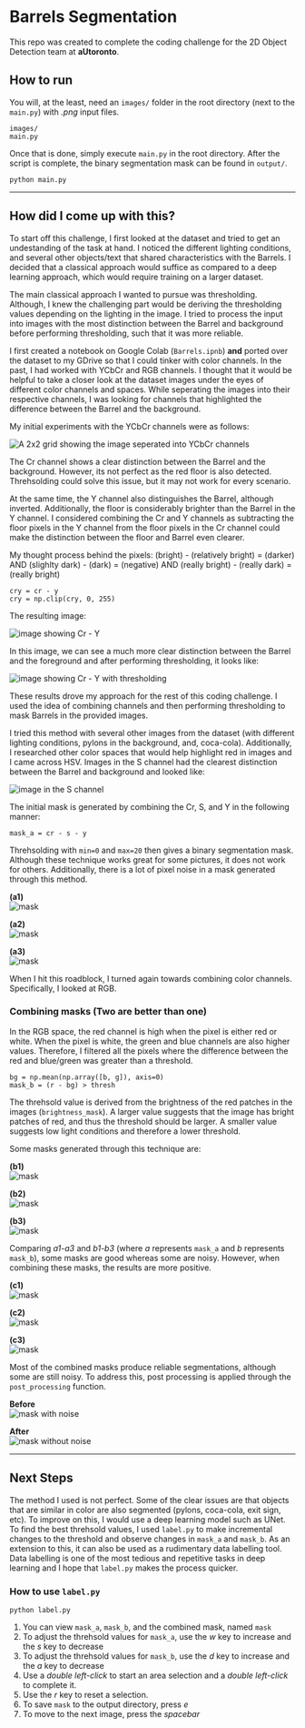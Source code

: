 # Barrels Segmentation

This repo was created to complete the coding challenge for the 2D Object Detection team at **aUtoronto**.

## How to run

You will, at the least, need an `images/` folder in the root directory (next to the `main.py`) with *.png* input files.

```
images/
main.py
```

Once that is done, simply execute `main.py` in the root directory. After the script is complete, the binary segmentation mask can be found in `output/`.

```
python main.py
```
---

## How did I come up with this?

To start off this challenge, I first looked at the dataset and tried to get an undestanding of the task at hand. I noticed the different lighting conditions, and several other objects/text that shared characteristics with the Barrels. I decided that a classical approach would suffice as compared to a deep learning approach, which would require training on a larger dataset.

The main classical approach I wanted to pursue was thresholding. Although, I knew the challenging part would be deriving the thresholding values depending on the lighting in the image. I tried to process the input into images with the most distinction between the Barrel and background before performing thresholding, such that it was more reliable.

I first created a notebook on Google Colab (`Barrels.ipnb`) **and** ported over the dataset to my GDrive so that I could tinker with color channels. In the past, I had worked with YCbCr and RGB channels. I thought that it would be helpful to take a closer look at the dataset images under the eyes of different color channels and spaces. While seperating the images into their respective channels, I was looking for channels that highlighted the difference between the Barrel and the background.

My initial experiments with the YCbCr channels were as follows:

![A 2x2 grid showing the image seperated into YCbCr channels](assets/first.png "Image seperated into YCbCr")

The Cr channel shows a clear distinction between the Barrel and the background. However, its not perfect as the red floor is also detected. Threhsolding could solve this issue, but it may not work for every scenario.

At the same time, the Y channel also distinguishes the Barrel, although inverted. Additionally, the floor is considerably brighter than the Barrel in the Y channel. I considered combining the Cr and Y channels as subtracting the floor pixels in the Y channel from the floor pixels in the Cr channel could make the distinction between the floor and Barrel even clearer.

My thought process behind the pixels: (bright) - (relatively bright) = (darker) AND (slighlty dark) - (dark) = (negative) AND (really bright) - (really dark) = (really bright)

```
cry = cr - y
cry = np.clip(cry, 0, 255)
```

The resulting image:

![image showing Cr - Y](assets/cry.png "Cr - Y")

In this image, we can see a much more clear distinction between the Barrel and the foreground and after performing thresholding, it looks like:

![image showing Cr - Y with thresholding](assets/cry_t.png "Better Cr- Y")

These results drove my approach for the rest of this coding challenge. I used the idea of combining channels and then performing thresholding to mask Barrels in the provided images.

I tried this method with several other images from the dataset (with different lighting conditions, pylons in the background, and, coca-cola). Additionally, I researched other color spaces that would help highlight red in images and I came across HSV. Images in the S channel had the clearest distinction between the Barrel and background and looked like: 

![image in the S channel](assets/s.png "S Channel")

The initial mask is generated by combining the Cr, S, and Y in the following manner:

```
mask_a = cr - s - y
```

Threhsolding with `min=0` and `max=20` then gives a binary segmentation mask. Although these technique works great for some pictures, it does not work for others. Additionally, there is a lot of pixel noise in a mask generated through this method.

**(a1)**  
![mask](assets/mask_a_good.png "mask 1")

**(a2)**  
![mask](assets/mask_a_eh.png "mask 2")

**(a3)**  
![mask](assets/mask_a_bad.png "mask 3")

When I hit this roadblock, I turned again towards combining color channels. Specifically, I looked at RGB.

### Combining masks (Two are better than one)

In the RGB space, the red channel is high when the pixel is either red or white. When the pixel is white, the green and blue channels are also higher values. Therefore, I filtered all the pixels where the difference between the red and blue/green was greater than a threshold.

```
bg = np.mean(np.array([b, g]), axis=0)
mask_b = (r - bg) > thresh
```

The threhsold value is derived from the brightness of the red patches in the images (`brightness_mask`). A larger value suggests that the image has bright patches of red, and thus the threshold should be larger. A smaller value suggests low light conditions and therefore a lower threshold.

Some masks generated through this technique are:


**(b1)**  
![mask](assets/mask_b_good.png "mask 1")

**(b2)**  
![mask](assets/mask_b_eh.png "mask 2")

**(b3)**  
![mask](assets/mask_b_bad.png "mask 3")

Comparing *a1-a3* and *b1-b3* (where *a* represents `mask_a` and *b* represents `mask_b`), some masks are good whereas some are noisy. However, when combining these masks, the results are more positive.

**(c1)**  
![mask](assets/mask_c_good.png "mask 1")

**(c2)**  
![mask](assets/mask_c_eh.png "mask 2")

**(c3)**  
![mask](assets/mask_c_bad.png "mask 3")

Most of the combined masks produce reliable segmentations, although some are still noisy. To address this, post processing is applied through the `post_processing` function.

**Before**  
![mask with noise](assets/before_processing.png "Noisy mask")

**After**  
![mask without noise](assets/after_processing.png "Clean mask")

---

## Next Steps

The method I used is not perfect. Some of the clear issues are that objects that are similar in color are also segmented (pylons, coca-cola, exit sign, etc). To improve on this, I would use a deep learning model such as UNet. To find the best threhsold values, I used `label.py` to make incremental changes to the threshold and observe changes in `mask_a` and `mask_b`. As an extension to this, it can also be used as a rudimentary data labelling tool. Data labelling is one of the most tedious and repetitive tasks in deep learning and I hope that `label.py` makes the process quicker.

### How to use `label.py`

```
python label.py
```

1. You can view `mask_a`, `mask_b`, and the combined mask, named `mask`
2. To adjust the threhsold values for `mask_a`, use the *w* key to increase and the *s* key to decrease
3. To adjust the threhsold values for `mask_b`, use the *d* key to increase and the *a* key to decrease
4. Use a *double left-click* to start an area selection and a *double left-click* to complete it.
5. Use the *r* key to reset a selection.
6. To save `mask` to the output directory, press *e*
7. To move to the next image, press the *spacebar*
